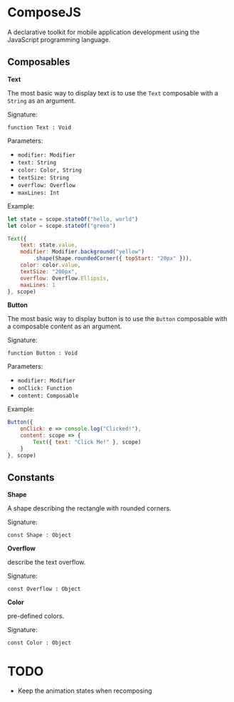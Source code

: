 # ComposeJS 

A declarative toolkit for mobile application development using the JavaScript programming language.


## Composables

**Text**

The most basic way to display text is to use the `Text` composable with a `String` as an argument.

Signature:

```
function Text : Void
```

Parameters:

* `modifier: Modifier`
* `text: String`
* `color: Color, String`
* `textSize: String`
* `overflow: Overflow`
* `maxLines: Int`

Example:

```js
let state = scope.stateOf("hello, world")
let color = scope.stateOf("green")

Text({ 
    text: state.value,
    modifier: Modifier.background("yellow")
        .shape(Shape.roundedCorner({ topStart: "20px" })),
    color: color.value,
    textSize: "200px",
    overflow: Overflow.Ellipsis,
    maxLines: 1
}, scope)
```


**Button**

The most basic way to display button is to use the `Button` composable with a composable content as an argument.

Signature:

```
function Button : Void
```

Parameters:

* `modifier: Modifier`
* `onClick: Function`
* `content: Composable`

Example:

```js
Button({ 
    onClick: e => console.log("Clicked!"),
    content: scope => {
        Text({ text: "Click Me!" }, scope)
    }
}, scope)
```


## Constants

**Shape**

A shape describing the rectangle with rounded corners.

Signature:

```
const Shape : Object
```

**Overflow**

describe the text overflow.

Signature:

```
const Overflow : Object
```


**Color**

pre-defined colors.

Signature:

```
const Color : Object
```




# TODO

* Keep the animation states when recomposing

